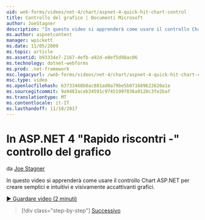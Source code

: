 ```yaml
---
uid: web-forms/videos/net-4/chart/aspnet-4-quick-hit-chart-control
title: Controllo del grafico | Documenti Microsoft
author: JoeStagner
description: "In questo video si apprenderà come usare il controllo Chart ASP.NET per creare semplici e intuitivi e visivamente accattivanti grafici."
ms.author: aspnetcontent
manager: wpickett
ms.date: 11/05/2009
ms.topic: article
ms.assetid: b93334e7-2167-4efb-a92d-e0ef5d98ac06
ms.technology: dotnet-webforms
ms.prod: .net-framework
msc.legacyurl: /web-forms/videos/net-4/chart/aspnet-4-quick-hit-chart-control
msc.type: video
ms.openlocfilehash: 63733468b0ac881ad0a79be5b071689622620a1e
ms.sourcegitcommit: 9a9483aceb34591c97451997036a9120c3fe2baf
ms.translationtype: MT
ms.contentlocale: it-IT
ms.lasthandoff: 11/10/2017
---
```

<a name="aspnet-4-quick-hit---chart-control"></a>In ASP.NET 4 "Rapido riscontri -" controllo del grafico
====================
da [Joe Stagner](https://github.com/JoeStagner)

In questo video si apprenderà come usare il controllo Chart ASP.NET per creare semplici e intuitivi e visivamente accattivanti grafici. 

[&#9654; Guardare video (2 minuti)](https://channel9.msdn.com/Blogs/ASP-NET-Site-Videos/aspnet-4-quick-hit-chart-control)

>[!div class="step-by-step"]
[Successivo](aspnet-4-how-do-i-introducing-the-new-chart-control-in-visual-studio-2010.md)
